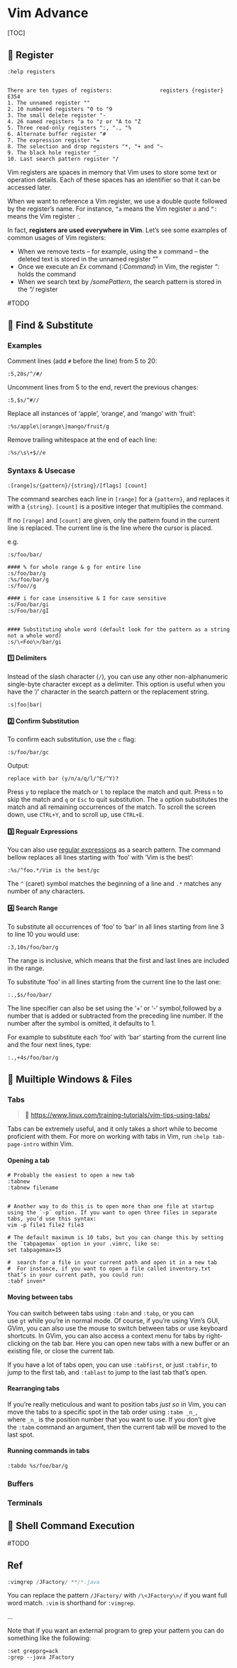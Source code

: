 # Vim Advance

[TOC]



## 🍪 Register
```shell
:help registers


There are ten types of registers:               registers {register} E354
1. The unnamed register ""
2. 10 numbered registers "0 to "9
3. The small delete register "-
4. 26 named registers "a to "z or "A to "Z
5. Three read-only registers ":, "., "%
6. Alternate buffer register "#
7. The expression register "=
8. The selection and drop registers "*, "+ and "~
9. The black hole register "_
10. Last search pattern register "/
```

Vim registers are spaces in memory that Vim uses to store some text or operation details. Each of these spaces has an identifier so that it can be accessed later.

When we want to reference a Vim register, we use a double quote followed by the register’s name. For instance, `“a` means the Vim register <span style="color:red">a</span> and `“:` means the Vim register <span style="color:red">:</span>.

In fact, **registers are used everywhere in Vim**. Let’s see some examples of common usages of Vim registers:
- When we remove texts – for example, using the *x* command – the deleted text is stored in the unnamed register “”
- Once we execute an *Ex* command (*:Command*) in Vim, the register *“:* holds the command
- When we search text by */somePattern*, the search pattern is stored in the *“/* register

#TODO 


[Using Vim Registers]: https://www.baeldung.com/linux/vim-registers
[Vim registers: The basics and beyond]: https://www.brianstorti.com/vim-registers/



## 🔎 Find & Substitute
### Examples 
Comment lines (add `#` before the line) from 5 to 20:
```vi
:5,20s/^/#/
```

Uncomment lines from 5 to the end, revert the previous changes:
```vi
:5,$s/^#//
```

Replace all instances of ‘apple’, ‘orange’, and ‘mango’ with ‘fruit’:
```vi
:%s/apple\|orange\|mango/fruit/g
```

Remove trailing whitespace at the end of each line:
```vi
:%s/\s\+$//e
```


### Syntaxs & Usecase
``` vim
:[range]s/{pattern}/{string}/[flags] [count]
```

The command searches each line in `[range]` for a `{pattern}`, and replaces it with a `{string}`. `[count]` is a positive integer that multiplies the command.

If no `[range]` and `[count]` are given, only the pattern found in the current line is replaced. The current line is the line where the cursor is placed.

e.g.

```vim
:s/foo/bar/

#### % for whole range & g for entire line
:s/foo/bar/g
:%s/foo/bar/g
:s/foo//g

#### i for case insensitive & I for case sensitive
:s/Foo/bar/gi
:s/Foo/bar/gI


#### Substituting whole word (default look for the pattern as a string not a whole word)
:s/\<Foo\>/bar/gi
```


#### 1️⃣ Delimiters
Instead of the slash character (`/`), you can use any other non-alphanumeric single-byte character except as a delimiter. This option is useful when you have the ‘/’ character in the search pattern or the replacement string.
```vim
:s|foo|bar|
```


#### 2️⃣ Confirm Substitution
To confirm each substitution, use the `c` flag:
```vi
:s/foo/bar/gc
```
Output:
``` vim
replace with bar (y/n/a/q/l/^E/^Y)?
```
Press `y` to replace the match or `l` to replace the match and quit. Press `n` to skip the match and `q` or `Esc` to quit substitution. The `a` option substitutes the match and all remaining occurrences of the match. To scroll the screen down, use `CTRL+Y`, and to scroll up, use `CTRL+E`.


#### 3️⃣ Regualr Expressions
You can also use [regular expressions](https://linuxize.com/post/regular-expressions-in-grep/) as a search pattern. The command bellow replaces all lines starting with ‘foo’ with ‘Vim is the best’:
```vim
:%s/^foo.*/Vim is the best/gc
```
The `^` (caret) symbol matches the beginning of a line and `.*` matches any number of any characters.


#### 4️⃣ Search Range
To substitute all occurrences of ‘foo’ to ‘bar’ in all lines starting from line 3 to line 10 you would use:
```vim
:3,10s/foo/bar/g
```
The range is inclusive, which means that the first and last lines are included in the range.

To substitute ‘foo’ in all lines starting from the current line to the last one:
```vi
:.,$s/foo/bar/
```

The line specifier can also be set using the ‘+’ or ‘-’ symbol,followed by a number that is added or subtracted from the preceding line number. If the number after the symbol is omitted, it defaults to 1.

For example to substitute each ‘foo’ with ‘bar’ starting from the current line and the four next lines, type:

```vi
:.,+4s/foo/bar/g
```


[Find and Replace in Vim / Vi]: https://linuxize.com/post/vim-find-replace/#search-range



## 🎏 Muiltiple Windows & Files
### Tabs
> 🔗 https://www.linux.com/training-tutorials/vim-tips-using-tabs/


Tabs can be extremely useful, and it only takes a short while to become proficient with them. For more on working with tabs in Vim, run `:help tab-page-intro` within Vim.

#### Opening a tab
```shell
# Probably the easiest to open a new tab
:tabnew 
:tabnew filename


# Another way to do this is to open more than one file at startup using the `-p` option. If you want to open three files in separate tabs, you’d use this syntax:
vim -p file1 file2 file3

# The default maximum is 10 tabs, but you can change this by setting the `tabpagemax` option in your .vimrc, like so:
set tabpagemax=15

#  search for a file in your current path and open it in a new tab
#  For instance, if you want to open a file called inventory.txt that’s in your current path, you could run:
:tabf inven*
```

#### Moving between tabs
You can switch between tabs using `:tabn` and `:tabp`, or you can use `gt` while you’re in normal mode. Of course, if you’re using Vim’s GUI, GVim, you can also use the mouse to switch between tabs or use keyboard shortcuts. In GVim, you can also access a context menu for tabs by right-clicking on the tab bar. Here you can open new tabs with a new buffer or an existing file, or close the current tab.

If you have a lot of tabs open, you can use `:tabfirst`, or just `:tabfir`, to jump to the first tab, and `:tablast` to jump to the last tab that’s open.


#### Rearranging tabs
If you’re really meticulous and want to position tabs _just so_ in Vim, you can move the tabs to a specific spot in the tab order using `:tabm _n_`, where `_n_` is the position number that you want to use. If you don’t give the `:tabm` command an argument, then the current tab will be moved to the last spot.


#### Running commands in tabs
```shell
:tabdo %s/foo/bar/g

```

### Buffers


### Terminals





[How To Edit Multiple Files Using Vim Editor]: https://ostechnix.com/how-to-edit-multiple-files-using-vim-editor/
[vim打开多窗口、多文件之间的切换]: https://blog.csdn.net/qq_22716879/article/details/50810449



## 🫦 Shell Command Execution
#TODO 



## Ref
[How can I search a word in whole project/folder recursively?]: https://stackoverflow.com/questions/7950558/how-can-i-search-a-word-in-whole-project-folder-recursively

```s
:vimgrep /JFactory/ **/*.java
```
You can replace the pattern `/JFactory/` with `/\<JFactory\>/` if you want full word match. `:vim` is shorthand for `:vimgrep`.

...

Note that if you want an external program to grep your pattern you can do something like the following:

```
:set grepprg=ack
:grep --java JFactory
```


[Vim 101: Editing Remote Files | Medium]: https://medium.com/usevim/vim-101-editing-remote-files-a6d2f9c8d9fb